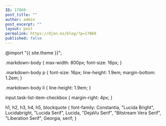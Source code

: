 ```yaml
---
ID: 17869
post_title: ""
author: admin
post_excerpt: ""
layout: post
permalink: https://djon.es/blog/?p=17869
published: false
---
```

@import "{{ site.theme }}";

.markdown-body { max-width: 800px; font-size: 16px; }

.markdown-body p { font-size: 16px; line-height: 1.9em; margin-bottom: 1.2em; }

.markdown-body li { line-height: 1.9em; }

input.task-list-item-checkbox { margin-right: 4px; }

h1, h2, h3, h4, h5, blockquote { font-family: Constantia, "Lucida Bright", Lucidabright, "Lucida Serif", Lucida, "DejaVu Serif", "Bitstream Vera Serif", "Liberation Serif", Georgia, serif; }